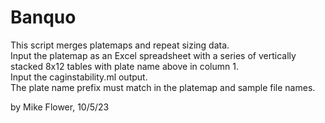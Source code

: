 
# Banquo

This script merges platemaps and repeat sizing data.  
Input the platemap as an Excel spreadsheet with a series of vertically stacked
8x12 tables with plate name above in column 1.  
Input the caginstability.ml output.  
The plate name prefix must match in the platemap and sample file names.  


by Mike Flower, 10/5/23

